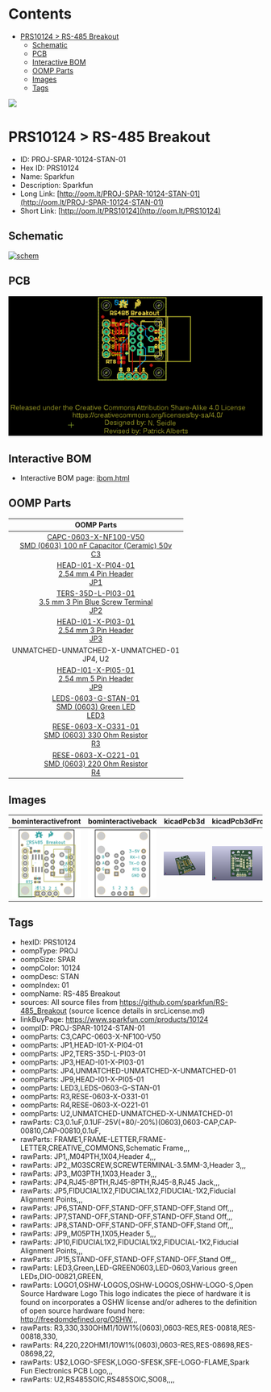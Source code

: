 



Contents
========

* [PRS10124 > RS-485 Breakout](#prs10124--rs-485-breakout)
	* [Schematic](#schematic)
	* [PCB](#pcb)
	* [Interactive BOM](#interactive-bom)
	* [OOMP Parts](#oomp-parts)
	* [Images](#images)
	* [Tags](#tags)
  
![][im]
# PRS10124 > RS-485 Breakout

- ID: PROJ-SPAR-10124-STAN-01
- Hex ID: PRS10124
- Name: Sparkfun
- Description: Sparkfun
- Long Link: [http://oom.lt/PROJ-SPAR-10124-STAN-01](http://oom.lt/PROJ-SPAR-10124-STAN-01)
- Short Link: [http://oom.lt/PRS10124](http://oom.lt/PRS10124)

## Schematic
  
[![schem](eagleSchemImage.png)](eagleSchemImage.png)
## PCB
  
[![pcb](eagleImage.png)](eagleImage.png)
## Interactive BOM

- Interactive BOM page: [ibom.html](https://htmlpreview.github.io/?https://github.com/oomlout/oomlout_OOMP_projects/blob/main/PROJ-SPAR-10124-STAN-01/kicad/bom/ibom.html)

## OOMP Parts
  

|OOMP Parts|
| :---: |
|[CAPC-0603-X-NF100-V50<br> SMD (0603) 100 nF Capacitor (Ceramic) 50v<br> C3](https://github.com/oomlout/oomlout_OOMP_parts/tree/main/CAPC-0603-X-NF100-V50/)|
|[HEAD-I01-X-PI04-01<br> 2.54 mm 4 Pin Header<br> JP1](https://github.com/oomlout/oomlout_OOMP_parts/tree/main/HEAD-I01-X-PI04-01/)|
|[TERS-35D-L-PI03-01<br> 3.5 mm 3 Pin Blue Screw Terminal<br> JP2](https://github.com/oomlout/oomlout_OOMP_parts/tree/main/TERS-35D-L-PI03-01/)|
|[HEAD-I01-X-PI03-01<br> 2.54 mm 3 Pin Header<br> JP3](https://github.com/oomlout/oomlout_OOMP_parts/tree/main/HEAD-I01-X-PI03-01/)|
|UNMATCHED-UNMATCHED-X-UNMATCHED-01<BR>JP4, U2|
|[HEAD-I01-X-PI05-01<br> 2.54 mm 5 Pin Header<br> JP9](https://github.com/oomlout/oomlout_OOMP_parts/tree/main/HEAD-I01-X-PI05-01/)|
|[LEDS-0603-G-STAN-01<br> SMD (0603) Green LED<br> LED3](https://github.com/oomlout/oomlout_OOMP_parts/tree/main/LEDS-0603-G-STAN-01/)|
|[RESE-0603-X-O331-01<br> SMD (0603) 330 Ohm Resistor<br> R3](https://github.com/oomlout/oomlout_OOMP_parts/tree/main/RESE-0603-X-O331-01/)|
|[RESE-0603-X-O221-01<br> SMD (0603) 220 Ohm Resistor<br> R4](https://github.com/oomlout/oomlout_OOMP_parts/tree/main/RESE-0603-X-O221-01/)|

## Images
  
  

|bominteractivefront|bominteractiveback|kicadPcb3d|kicadPcb3dFront|kicadPcb3dBack|eagleImage|eagleSchemImage|pcbdraw|pcbdrawback|
| :---: | :---: | :---: | :---: | :---: | :---: | :---: | :---: | :---: |
|[![bominteractivefront](bomFront_140.png)](bomFront.png)|[![bominteractiveback](bomBack_140.png)](bomBack.png)|[![kicadPcb3d](kicadPcb3d_140.png)](kicadPcb3d.png)|[![kicadPcb3dFront](kicadPcb3dFront_140.png)](kicadPcb3dFront.png)|[![kicadPcb3dBack](kicadPcb3dBack_140.png)](kicadPcb3dBack.png)|[![eagleImage](eagleImage_140.png)](eagleImage.png)|[![eagleSchemImage](eagleSchemImage_140.png)](eagleSchemImage.png)|[![pcbdraw](pcbdraw_140.png)](pcbdraw.png)|[![pcbdrawback](pcbdrawBack_140.png)](pcbdrawBack.png)|

## Tags

- hexID: PRS10124
- oompType: PROJ
- oompSize: SPAR
- oompColor: 10124
- oompDesc: STAN
- oompIndex: 01
- oompName: RS-485 Breakout
- sources: All source files from https://github.com/sparkfun/RS-485_Breakout (source licence details in srcLicense.md)
- linkBuyPage: https://www.sparkfun.com/products/10124
- oompID: PROJ-SPAR-10124-STAN-01
- oompParts: C3,CAPC-0603-X-NF100-V50
- oompParts: JP1,HEAD-I01-X-PI04-01
- oompParts: JP2,TERS-35D-L-PI03-01
- oompParts: JP3,HEAD-I01-X-PI03-01
- oompParts: JP4,UNMATCHED-UNMATCHED-X-UNMATCHED-01
- oompParts: JP9,HEAD-I01-X-PI05-01
- oompParts: LED3,LEDS-0603-G-STAN-01
- oompParts: R3,RESE-0603-X-O331-01
- oompParts: R4,RESE-0603-X-O221-01
- oompParts: U2,UNMATCHED-UNMATCHED-X-UNMATCHED-01
- rawParts: C3,0.1uF,0.1UF-25V(+80/-20%)(0603),0603-CAP,CAP-00810,CAP-00810,0.1uF,
- rawParts: FRAME1,FRAME-LETTER,FRAME-LETTER,CREATIVE_COMMONS,Schematic Frame,,,
- rawParts: JP1,,M04PTH,1X04,Header 4,,,
- rawParts: JP2,,M03SCREW,SCREWTERMINAL-3.5MM-3,Header 3,,,
- rawParts: JP3,,M03PTH,1X03,Header 3,,,
- rawParts: JP4,RJ45-8PTH,RJ45-8PTH,RJ45-8,RJ45 Jack,,,
- rawParts: JP5,FIDUCIAL1X2,FIDUCIAL1X2,FIDUCIAL-1X2,Fiducial Alignment Points,,,
- rawParts: JP6,STAND-OFF,STAND-OFF,STAND-OFF,Stand Off,,,
- rawParts: JP7,STAND-OFF,STAND-OFF,STAND-OFF,Stand Off,,,
- rawParts: JP8,STAND-OFF,STAND-OFF,STAND-OFF,Stand Off,,,
- rawParts: JP9,,M05PTH,1X05,Header 5,,,
- rawParts: JP10,FIDUCIAL1X2,FIDUCIAL1X2,FIDUCIAL-1X2,Fiducial Alignment Points,,,
- rawParts: JP15,STAND-OFF,STAND-OFF,STAND-OFF,Stand Off,,,
- rawParts: LED3,Green,LED-GREEN0603,LED-0603,Various green LEDs,DIO-00821,GREEN,
- rawParts: LOGO1,OSHW-LOGOS,OSHW-LOGOS,OSHW-LOGO-S,Open Source Hardware Logo This logo indicates the piece of hardware it is found on incorporates a OSHW license and/or adheres to the definition of open source hardware found here: http://freedomdefined.org/OSHW,,,
- rawParts: R3,330,330OHM1/10W1%(0603),0603-RES,RES-00818,RES-00818,330,
- rawParts: R4,220,22OHM1/10W1%(0603),0603-RES,RES-08698,RES-08698,22,
- rawParts: U$2,LOGO-SFESK,LOGO-SFESK,SFE-LOGO-FLAME,Spark Fun Electronics PCB Logo,,,
- rawParts: U2,RS485SOIC,RS485SOIC,SO08,,,,



[im]: kicadPcb3d_450.png
